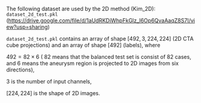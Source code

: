 The following dataset are used by the 2D method (Kim_2D):
`dataset_2d_test.pkl` (https://drive.google.com/file/d/1aUdRKDiWhpFkGlz_l6Op6QvaAaqZ8S7I/view?usp=sharing) 



`dataset_2d_test.pkl` contains an array of shape $[492, 3, 224, 224]$ (2D CTA cube projections) and an array of shape $[492]$ (labels), where 

$492 = 82 \times 6$ ( $82$ means that the balanced test set is consist of 82 cases, and $6$ means the aneurysm region is projected to 2D images from six directions),

$3$ is the number of input channels,

$[224,224]$ is the shape of 2D images.